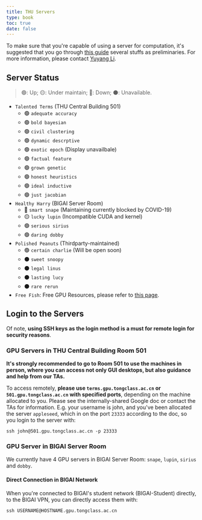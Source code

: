 ```yaml
---
title: THU Servers
type: book
toc: true
date: false
---
```


To make sure that you're capable of using a server for computation, it's suggested that you go through [this guide](/info/gpu-servers/gpu-server-prelinilaries/) several stuffs as preliminaries. For more information, please contact [Yuyang Li](https://yuyangli.com).
<!-- more -->

## Server Status

> 🟢: Up; 🟡: Under maintain; 🔴: Down; ⚫: Unavailable.

- `Talented Terms` (THU Central Building 501)
    - 🟢 `adequate accuracy`
    - 🟢 `bold bayesian`
    - 🟢 `civil clustering`
    - 🟢 `dynamic descrptive`
    - 🟢 `exotic epoch` (Display unavailbale)
    - 🟢 `factual feature`
    - 🟢 `grown genetic`
    - 🟢 `honest heuristics`
    - 🟢 `ideal inductive`
    - 🟢 `just jacobian`
- `Healthy Harry` (BIGAI Server Room)
    - 🔴 `smart snape` (Maintaining currently blocked by COVID-19)
    - 🟡 `lucky lupin` (Incompatible CUDA and kernel)
    - 🟢 `serious sirius`
    - 🟢 `daring dobby`
- `Polished Peanuts` (Thirdparty-maintained)
    - 🟢 `certain charlie` (Will be open soon)
    - ⚫ `sweet snoopy`
    - ⚫ `legal linus`
    - ⚫ `lasting lucy`
    - ⚫ `rare rerun`
- `Free Fish`: Free GPU Resources, please refer to [this page](/info/gpu-servers/free-gpu/).



## Login to the Servers

Of note, **using SSH keys as the login method is a must for remote login for security reasons**.

### GPU Servers in THU Central Building Room 501

**It's strongly recommended to go to Room 501 to use the machines in person, where you can access not only GUI desktops, but also guidance and help from our TAs.**

To access remotely, **please use `terms.gpu.tongclass.ac.cn` or `501.gpu.tongclass.ac.cn` with specified ports**, depending on the machine allocated to you. Please see the internally-shared Google doc or contact the TAs for information. E.g. your username is john, and you've been allocated the server `appleseed`, which in on the port `23333` according to the doc, so you login to the server with:

```shell
ssh john@501.gpu.tongclass.ac.cn -p 23333
```

### GPU Server in BIGAI Server Room

We currently have 4 GPU servers in BIGAI Server Room: `snape`, `lupin`, `sirius` and `dobby`.

#### Direct Connection in BIGAI Network

When you're connected to BIGAI's student network (BIGAI-Student) directly, to the BIGAI VPN, you can directly access them with:

```shell
ssh USERNAME@HOSTNAME.gpu.tongclass.ac.cn
```
